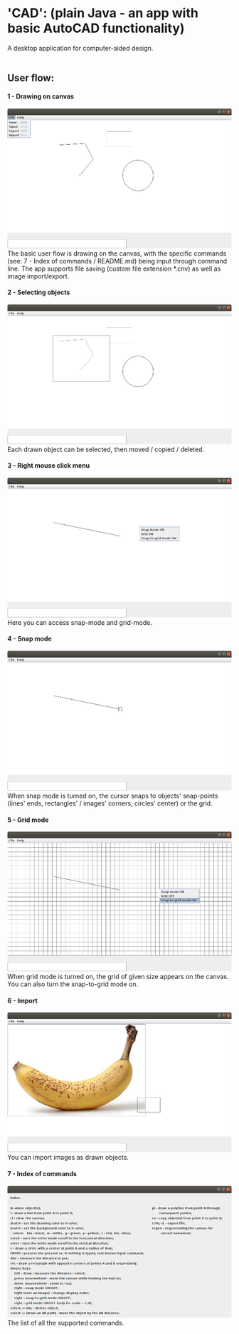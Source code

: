 # 'CAD': (plain Java - an app with basic AutoCAD functionality)

A desktop application for computer-aided design.
<br>
<br>

## User flow:
#### 1 - Drawing on canvas
![alt text](https://raw.githubusercontent.com/k-wasilewski/CAD/master/screenshots/drawing.png)
The basic user flow is drawing on the canvas, with the specific commands (see: 7 - Index of commands / README.md) being input through
command line. The app supports file saving (custom file extension *.cnv) as well as image import/export.

#### 2 - Selecting objects
![alt text](https://raw.githubusercontent.com/k-wasilewski/CAD/master/screenshots/selecting.png)
Each drawn object can be selected, then moved / copied / deleted.

#### 3 - Right mouse click menu
![alt text](https://raw.githubusercontent.com/k-wasilewski/CAD/master/screenshots/menu.png)
Here you can access snap-mode and grid-mode.

#### 4 - Snap mode
![alt text](https://raw.githubusercontent.com/k-wasilewski/CAD/master/screenshots/snapmode.png)
When snap mode is turned on, the cursor snaps to objects' snap-points (lines' ends, rectangles' / images' corners,
circles' center) or the grid.

#### 5 - Grid mode
![alt text](https://raw.githubusercontent.com/k-wasilewski/CAD/master/screenshots/grid2.png)
When grid mode is turned on, the grid of given size appears on the canvas. You can also turn the snap-to-grid mode on.

#### 6 - Import
![alt text](https://raw.githubusercontent.com/k-wasilewski/CAD/master/screenshots/import.png)
You can import images as drawn objects.

#### 7 - Index of commands
![alt text](https://raw.githubusercontent.com/k-wasilewski/CAD/master/screenshots/index.png)
The list of all the supported commands.


